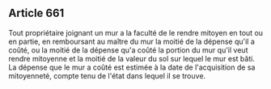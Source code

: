 Article 661
----
Tout propriétaire joignant un mur a la faculté de le rendre mitoyen en tout ou
en partie, en remboursant au maître du mur la moitié de la dépense qu'il a
coûté, ou la moitié de la dépense qu'a coûté la portion du mur qu'il veut rendre
mitoyenne et la moitié de la valeur du sol sur lequel le mur est bâti. La
dépense que le mur a coûté est estimée à la date de l'acquisition de sa
mitoyenneté, compte tenu de l'état dans lequel il se trouve.
